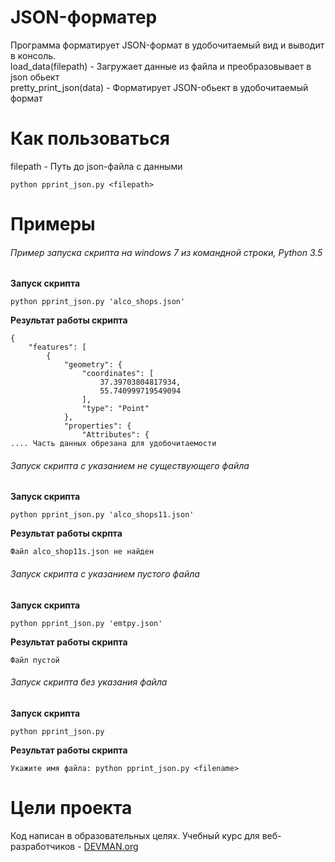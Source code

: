 # JSON-форматер

Программа форматирует JSON-формат в удобочитаемый вид и выводит в консоль.<br>
load_data(filepath) - Загружает данные из файла и преобразовывает в json обьект<br>
pretty_print_json(data) - Форматирует JSON-обьект в удобочитаемый формат<br>

# Как пользоваться
filepath - Путь до json-файла с данными
```
python pprint_json.py <filepath>
```

# Примеры

###### Пример запуска скрипта на windows 7 из командной строки, Python 3.5
**Запуск скрипта**
```
python pprint_json.py 'alco_shops.json'
```
**Результат работы скрипта**
```
{
    "features": [
        {
            "geometry": {
                "coordinates": [
                    37.39703804817934,
                    55.740999719549094
                ],
                "type": "Point"
            },
            "properties": {
                "Attributes": {
.... Часть данных обрезана для удобочитаемости
```
###### Запуск скрипта с указанием не существующего файла
**Запуск скрипта**
```
python pprint_json.py 'alco_shops11.json'
```
**Результат работы скрпта**
```
Файл alco_shop11s.json не найден
```

###### Запуск скрипта с указанием пустого файла
**Запуск скрипта**
```
python pprint_json.py 'emtpy.json'
```

**Результат работы скрипта**
```
Файл пустой
```

###### Запуск скрипта без указания файла
**Запуск скрипта**
```
python pprint_json.py
```

**Результат работы скрипта**
```
Укажите имя файла: python pprint_json.py <filename>
```

# Цели проекта

Код написан в образовательных целях. Учебный курс для веб-разработчиков - [DEVMAN.org](https://devman.org)
